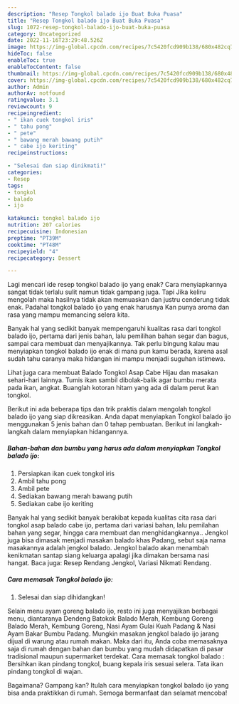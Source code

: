 ```yaml
---
description: "Resep Tongkol balado ijo Buat Buka Puasa"
title: "Resep Tongkol balado ijo Buat Buka Puasa"
slug: 1072-resep-tongkol-balado-ijo-buat-buka-puasa
category: Uncategorized
date: 2022-11-16T23:29:48.526Z
image: https://img-global.cpcdn.com/recipes/7c5420fcd909b138/680x482cq70/tongkol-balado-ijo-foto-resep-utama.jpg
hideToc: false
enableToc: true
enableTocContent: false
thumbnail: https://img-global.cpcdn.com/recipes/7c5420fcd909b138/680x482cq70/tongkol-balado-ijo-foto-resep-utama.jpg
cover: https://img-global.cpcdn.com/recipes/7c5420fcd909b138/680x482cq70/tongkol-balado-ijo-foto-resep-utama.jpg
author: Admin
authorAv: notfound
ratingvalue: 3.1
reviewcount: 9
recipeingredient:
- " ikan cuek tongkol iris"
- " tahu pong"
- " pete"
- " bawang merah bawang putih"
- " cabe ijo keriting"
recipeinstructions:

- "Selesai dan siap dinikmati!"
categories:
- Resep
tags:
- tongkol
- balado
- ijo

katakunci: tongkol balado ijo 
nutrition: 207 calories
recipecuisine: Indonesian
preptime: "PT39M"
cooktime: "PT48M"
recipeyield: "4"
recipecategory: Dessert

---
```



Lagi mencari ide resep tongkol balado ijo yang enak? Cara menyiapkannya sangat tidak terlalu sulit namun tidak gampang juga. Tapi Jika keliru mengolah maka hasilnya tidak akan memuaskan dan justru cenderung tidak enak. Padahal tongkol balado ijo yang enak harusnya Kan punya aroma dan rasa yang mampu memancing selera kita.


Banyak hal yang sedikit banyak mempengaruhi kualitas rasa dari tongkol balado ijo, pertama dari jenis bahan, lalu pemilihan bahan segar dan bagus, sampai cara membuat dan menyajikannya. Tak perlu bingung kalau mau menyiapkan tongkol balado ijo enak di mana pun kamu berada, karena asal sudah tahu caranya maka hidangan ini mampu menjadi suguhan istimewa.

Lihat juga cara membuat Balado Tongkol Asap Cabe Hijau dan masakan sehari-hari lainnya. Tumis ikan sambil dibolak-balik agar bumbu merata pada ikan, angkat. Buanglah kotoran hitam yang ada di dalam perut ikan tongkol.


Berikut ini ada beberapa tips dan trik praktis dalam mengolah tongkol balado ijo yang siap dikreasikan. Anda dapat menyiapkan Tongkol balado ijo menggunakan 5 jenis bahan dan 0 tahap pembuatan. Berikut ini langkah-langkah dalam menyiapkan hidangannya.

<!--inarticleads1-->

##### Bahan-bahan dan bumbu yang harus ada dalam menyiapkan Tongkol balado ijo:

1. Persiapkan  ikan cuek tongkol iris
1. Ambil  tahu pong
1. Ambil  pete
1. Sediakan  bawang merah bawang putih
1. Sediakan  cabe ijo keriting


Banyak hal yang sedikit banyak berakibat kepada kualitas cita rasa dari tongkol asap balado cabe ijo, pertama dari variasi bahan, lalu pemilahan bahan yang segar, hingga cara membuat dan menghidangkannya.. Jengkol juga bisa dimasak menjadi masakan balado khas Padang, sebut saja nama masakannya adalah jengkol balado. Jengkol balado akan menambah kenikmatan santap siang keluarga apalagi jika dimakan bersama nasi hangat. Baca juga: Resep Rendang Jengkol, Variasi Nikmati Rendang. 

<!--inarticleads2-->

##### Cara memasak Tongkol balado ijo:


1. Selesai dan siap dihidangkan!

Selain menu ayam goreng balado ijo, resto ini juga menyajikan berbagai menu, diantaranya Dendeng Batokok Balado Merah, Kembung Goreng Balado Merah, Kembung Goreng, Nasi Ayam Gulai Kuah Padang &amp; Nasi Ayam Bakar Bumbu Padang. Mungkin masakan jengkol balado ijo jarang dijual di warung atau rumah makan. Maka dari itu, Anda coba memasaknya saja di rumah dengan bahan dan bumbu yang mudah didapatkan di pasar tradisional maupun supermarket terdekat. Cara memasak tongkol balado : Bersihkan ikan pindang tongkol, buang kepala iris sesuai selera. Tata ikan pindang tongkol di wajan. 

Bagaimana? Gampang kan? Itulah cara menyiapkan tongkol balado ijo yang bisa anda praktikkan di rumah. Semoga bermanfaat dan selamat mencoba!
